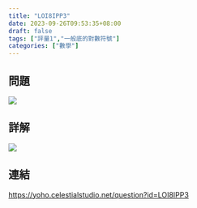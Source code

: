 ```yaml
---
title: "LOI8IPP3"
date: 2023-09-26T09:53:35+08:00
draft: false
tags: ["評量1","一般底的對數符號"]
categories: ["數學"]
---
```

<!--more-->

## 問題
<img src="/posts/solution/LOI8IPP3-q.png">

## 詳解
<img src="/posts/solution/LOI8IPP3-sol.png">

## 連結

https://yoho.celestialstudio.net/question?id=LOI8IPP3
